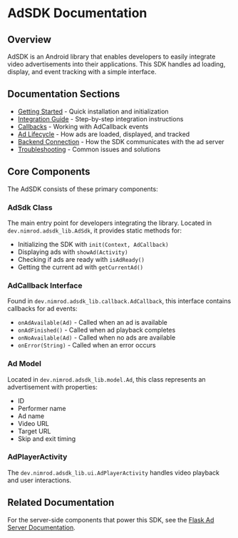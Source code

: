 # AdSDK Documentation

## Overview

AdSDK is an Android library that enables developers to easily integrate video advertisements into their applications. This SDK handles ad loading, display, and event tracking with a simple interface.

## Documentation Sections

- [Getting Started](getting-started.md) - Quick installation and initialization
- [Integration Guide](integration-guide.md) - Step-by-step integration instructions
- [Callbacks](callbacks.md) - Working with AdCallback events
- [Ad Lifecycle](ad-lifecycle.md) - How ads are loaded, displayed, and tracked
- [Backend Connection](backend-connection.md) - How the SDK communicates with the ad server
- [Troubleshooting](troubleshooting.md) - Common issues and solutions

## Core Components

The AdSDK consists of these primary components:

### AdSdk Class
The main entry point for developers integrating the library. Located in `dev.nimrod.adsdk_lib.AdSdk`, it provides static methods for:
- Initializing the SDK with `init(Context, AdCallback)`
- Displaying ads with `showAd(Activity)`
- Checking if ads are ready with `isAdReady()`
- Getting the current ad with `getCurrentAd()`

### AdCallback Interface
Found in `dev.nimrod.adsdk_lib.callback.AdCallback`, this interface contains callbacks for ad events:
- `onAdAvailable(Ad)` - Called when an ad is available
- `onAdFinished()` - Called when ad playback completes
- `onNoAvailable(Ad)` - Called when no ads are available
- `onError(String)` - Called when an error occurs

### Ad Model
Located in `dev.nimrod.adsdk_lib.model.Ad`, this class represents an advertisement with properties:
- ID
- Performer name
- Ad name
- Video URL
- Target URL
- Skip and exit timing

### AdPlayerActivity
The `dev.nimrod.adsdk_lib.ui.AdPlayerActivity` handles video playback and user interactions.

## Related Documentation

For the server-side components that power this SDK, see the [Flask Ad Server Documentation](https://github.com/YourUsername/ad-server-repo).
